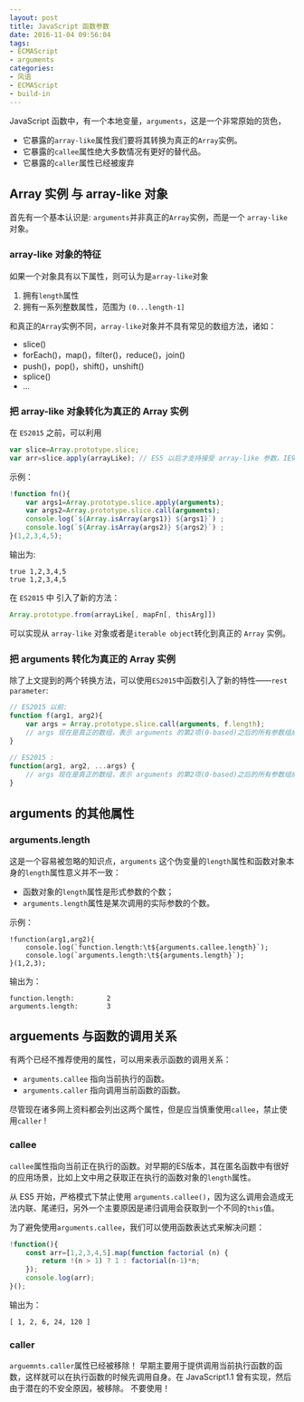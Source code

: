 ```yaml
---
layout: post
title: JavaScript 函数参数
date: 2016-11-04 09:56:04
tags:
- ECMAScript
- arguments
categories:
- 风语
- ECMAScript
- build-in
---
```


JavaScript 函数中，有一个本地变量，`arguments`，这是一个非常原始的货色，
* 它暴露的`array-like`属性我们要将其转换为真正的`Array`实例。
* 它暴露的`callee`属性绝大多数情况有更好的替代品。
* 它暴露的`caller`属性已经被废弃

## Array 实例 与 array-like 对象

首先有一个基本认识是: `arguments`并非真正的`Array`实例，而是一个 `array-like` 对象。

### array-like 对象的特征

如果一个对象具有以下属性，则可认为是`array-like`对象

1. 拥有`length`属性
2. 拥有一系列整数属性，范围为 `(0...length-1]`

和真正的`Array`实例不同，`array-like`对象并不具有常见的数组方法，诸如：

* slice() 
* forEach()，map()，filter()，reduce()，join()
* push()，pop()，shift()，unshift()
* splice()
* ...

### 把 array-like 对象转化为真正的 Array 实例

在 `ES2015` 之前，可以利用
```JavaScript
var slice=Array.prototype.slice;
var arr=slice.apply(arrayLike); // ES5 以后才支持接受 array-like 参数。IE9 未实现。
```
示例：
```JavaScript
!function fn(){
    var args1=Array.prototype.slice.apply(arguments); 
    var args2=Array.prototype.slice.call(arguments);
    console.log(`${Array.isArray(args1)} ${args1}`) ;
    console.log(`${Array.isArray(args2)} ${args2}`) ;
}(1,2,3,4,5);
```

输出为:
```
true 1,2,3,4,5
true 1,2,3,4,5
```


在 `ES2015` 中 引入了新的方法：
```JavaScript
Array.prototype.from(arrayLike[, mapFn[, thisArg]])
```

可以实现从 `array-like` 对象或者是`iterable object`转化到真正的 `Array` 实例。


### 把 arguments 转化为真正的 Array 实例

除了上文提到的两个转换方法，可以使用`ES2015`中函数引入了新的特性——`rest parameter`:

```JavaScript
// ES2015 以前:
function f(arg1, arg2){
    var args = Array.prototype.slice.call(arguments, f.length);
    // args 现在是真正的数组，表示 arguments 的第2项(0-based)之后的所有参数组成的数组
}
 
// ES2015 :
function(arg1, arg2, ...args) {
    // args 现在是真正的数组，表示 arguments 的第2项(0-based)之后的所有参数组成的数组
}
```


## arguments 的其他属性


### arguments.length 

这是一个容易被忽略的知识点，`arguments` 这个伪变量的`length`属性和函数对象本身的`length`属性意义并不一致：
* 函数对象的`length`属性是形式参数的个数；
* `arguments.length`属性是某次调用的实际参数的个数。 

示例：
```
!function(arg1,arg2){
    console.log(`function.length:\t${arguments.callee.length}`);
    console.log(`arguments.length:\t${arguments.length}`);
}(1,2,3);

```
输出为：
```
function.length:        2
arguments.length:       3
```


## arguements 与函数的调用关系

有两个已经不推荐使用的属性，可以用来表示函数的调用关系：

* `arguments.callee` 指向当前执行的函数。
* `arguments.caller` 指向调用当前函数的函数。

尽管现在诸多网上资料都会列出这两个属性，但是应当慎重使用`callee`，禁止使用`caller` !

### callee

`callee`属性指向当前正在执行的函数。对早期的ES版本，其在匿名函数中有很好的应用场景，比如上文中用之获取正在执行的函数对象的`length`属性。

从 ES5 开始，严格模式下禁止使用 `arguments.callee()`，因为这么调用会造成无法内联、尾递归，另外一个主要原因是递归调用会获取到一个不同的`this`值。

为了避免使用`arguments.callee`，我们可以使用函数表达式来解决问题：

```JavaScript
!function(){
    const arr=[1,2,3,4,5].map(function factorial (n) {
        return !(n > 1) ? 1 : factorial(n-1)*n;
    });
    console.log(arr);
}();
```
输出为：
```
[ 1, 2, 6, 24, 120 ]
```

### caller

`arguemnts.caller`属性已经被移除！
早期主要用于提供调用当前执行函数的函数，这样就可以在执行函数的时候先调用自身。在 JavaScript1.1 曾有实现，然后由于潜在的不安全原因，被移除。
不要使用！
